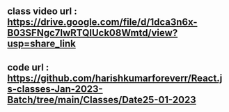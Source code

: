 ## class video url : https://drive.google.com/file/d/1dca3n6x-B03SFNgc7lwRTQIUck08Wmtd/view?usp=share_link

## code url : https://github.com/harishkumarforeverr/React.js-classes-Jan-2023-Batch/tree/main/Classes/Date25-01-2023
